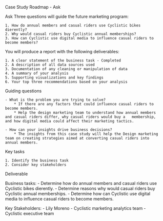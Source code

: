 Case Study Roadmap - Ask

Ask Three questions will guide the future marketing program:

    1. How do annual members and casual riders use Cyclistic bikes dierently?
    2. Why would casual riders buy Cyclistic annual memberships? 
    3. How can Cyclistic use digital media to influence casual riders to become members? 
    
You will produce a report with the following deliverables: 

    1. A clear statement of the business task - Completed
    2. A description of all data sources used 
    3. Documentation of any cleaning or manipulation of data 
    4. A summary of your analysis 
    5. Supporting visualizations and key findings
    6. Your top three recommendations based on your analysis


Guiding questions

    - What is the problem you are trying to solve?
        * If there are any factors that could influence casual riders to become members. 
        * Help the design marketing team to understand how annual members and casual riders differ, why casual riders would buy a   membership, and how digital media could affect their marketing tactics.

    - How can your insights drive business decisions?
        * The insights from this case study will help the Design marketing team on creating strategies aimed at converting casual riders into annual members.

Key tasks

    1. Identify the business task
    2. Consider key stakeholders

Deliverable

Business tasks:
    - Determine how do annual members and casual riders use Cyclistic bikes dierently.
    - Determine reasons why would casual riders buy Cyclistic annual memberships.
    - Determine how can Cyclistic use digital media to influence casual riders to become members.

Key Stakeholders:
    - Lily Moreno
    - Cyclistic marketing analytics team
    - Cyclistic executive team

